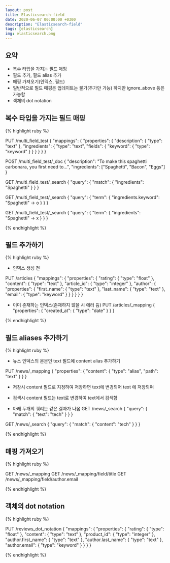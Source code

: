 ```yaml
---
layout: post
title: Elasticsearch-field
date: 2020-06-07 00:00:00 +0300
description: "Elasticsearch-field"
tags: [elasticsearch]
img: elasticsearch.png
---
```


## 요약
* 복수 타입을 가지는 필드 매핑
* 필드 추가, 필드 alias 추가
* 매핑 가져오기(인덱스, 필드)
* 일반적으로 필드 매핑은 업데이트는 불가(추가만 가능) 하지만  ignore_above 등은 가능함
* 객체의 dot notation 

## 복수 타입을 가지는 필드 매핑

{% highlight ruby %}

PUT /multi_field_test
{
  "mappings": {
    "properties": {
      "description": {
        "type": "text"
      },
      "ingredients": {
        "type": "text",
        "fields": {
          "keyword": {
            "type": "keyword"
          }
        }
      }
    }
  }
}

POST /multi_field_test/_doc
{
  "description": "To make this spaghetti carbonara, you first need to...",
  "ingredients": ["Spaghetti", "Bacon", "Eggs"]
}

GET /multi_field_test/_search
{
  "query": {
    "match": {
      "ingredients": "Spaghetti"
    }
  }
}

GET /multi_field_test/_search
{
  "query": {
    "term": {
      "ingredients.keyword": "Spaghetti"   -> o
    }
  }
}


GET /multi_field_test/_search
{
  "query": {
    "term": {
      "ingredients": "Spaghetti"   -> x
    }
  }
}

{% endhighlight %}

## 필드 추가하기

{% highlight ruby %}

* 인덱스 생성 전
  
PUT /articles
{
  "mappings": {
    "properties": {
      "rating": { "type": "float" },
      "content": { "type": "text" },
      "article_id": { "type": "integer" },
      "author": {
        "properties": {
          "first_name": { "type": "text" },
          "last_name": { "type": "text" },
          "email": { "type": "keyword" }
        }
      }
    }
  }
}
* 이미 존재하는 인덱스(존재하지 않을  시 에러 뜸)
PUT /articles/_mapping
{
  "properties": {
    "created_at": {
      "type": "date"
    }
  }
}

{% endhighlight %}

## 필드 aliases 추가하기

{% highlight ruby %}

* 뉴스 인덱스의 본문인 text 필드에 content alias 추가하기

PUT /news/_mapping
{
  "properties": {
    "content": {
      "type": "alias",
      "path": "text"
    }
  }
}

* 저장시 content 필드로 지정하여 저장하면 text에 변경되어 text 에 저장되며
* 검색시 content 필드는 text로 변경하여 text에서 검색함 

* 아래 두개의 쿼리는 같은 결과가 나옴
GET /news/_search
{
  "query": {
    "match": {
      "text": "tech"
    }
  }
}

GET /news/_search
{
  "query": {
    "match": {
      "content": "tech"
    }
  }
}

{% endhighlight %}

## 매핑 가져오기

{% highlight ruby %}

GET /news/_mapping
GET /news/_mapping/field/title
GET /news/_mapping/field/author.email

{% endhighlight %}

## 객체의 dot notation

{% highlight ruby %}

PUT /reviews_dot_notation
{
  "mappings": {
    "properties": {
      "rating": { "type": "float" },
      "content": { "type": "text" },
      "product_id": { "type": "integer" },
      "author.first_name": { "type": "text" },
      "author.last_name": { "type": "text" },
      "author.email": { "type": "keyword" }
    }
  }
}

{% endhighlight %}